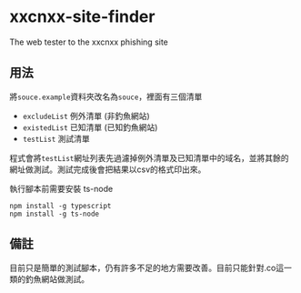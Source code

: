 # xxcnxx-site-finder
The web tester to the xxcnxx phishing site

## 用法
將`souce.example`資料夾改名為`souce`，裡面有三個清單

- `excludeList` 例外清單 (非釣魚網站)
- `existedList` 已知清單 (已知釣魚網站)
- `testList` 測試清單

程式會將`testList`網址列表先過濾掉例外清單及已知清單中的域名，並將其餘的網址做測試。測試完成後會把結果以csv的格式印出來。

執行腳本前需要安裝 ts-node

```shell
npm install -g typescript
npm install -g ts-node
```

## 備註
目前只是簡單的測試腳本，仍有許多不足的地方需要改善。目前只能針對.co這一類的釣魚網站做測試。
